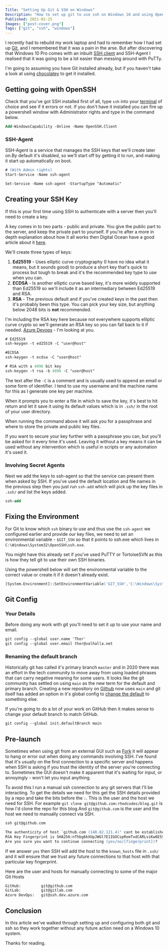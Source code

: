 ```yaml
---
Title: "Setting Up Git & SSH on Windows"
Description: "How to set up git to use ssh on Windows 10 and using OpenSSH"
Published: 2021-02-25
Images: ["post-cover.png"]
Tags: ["git", "ssh", "windows"]
---
```


I recently had to rebuild my work laptop and had to remember how I had set up [Git](https://git-scm.com),
and I remembered that it was a pain in the arse. But after discovering that Windows 10 Pro comes with
an inbuilt [SSH client](<https://en.wikipedia.org/wiki/SSH_(Secure_Shell)>) and SSH-Agent I realised that
it was going to be a lot easier than messing around with PuTTy.

I'm going to assuming you have Git installed already, but if you haven't take a look at using
[chocolatey](https://chocolatey.org/install) to get it installed.

## Getting going with OpenSSH

Check that you've got SSH installed first of all, type `ssh` into your [terminal](https://aka.ms/terminal)
of choice and see if it errors or not. If you don't have it installed you can fire up a powershell window
with Administrator rights and type in the command below.

```ps
Add-WindowsCapability -Online -Name OpenSSH.Client
```

### SSH-Agent

SSH-Agent is a service that manages the SSH keys that we'll create later on.By default it's disabled, so
we'll start off by getting it to run, and making it start up automatically on boot.

```ps
# (With Admin rights)
Start-Service -Name ssh-agent

Set-Service -Name ssh-agent -StartupType "Automatic"
```

## Creating your SSH Key

If this is your first time using SSH to authenticate with a server then you'll need to create a key.

A key comes in to two parts - public and private. You give the public part to the server, and keep the
private part to yourself. If you're after a more in depth explanation about how it all works then Digital
Ocean have a good article about it
[here](https://www.digitalocean.com/community/tutorials/understanding-the-ssh-encryption-and-connection-process).

We'll create three types of keys:

1. **Ed25519** - Uses elliptic curve cryptography (I have no idea what it means, but it sounds good) to produce
   a short key that's quick to process but tough to break and it's the recommended key type to use when you can.
1. **ECDSA** - Is another elliptic curve based key, it's more widely supported than Ed25519 so we'll include it
   as an intermediary between Ed25519 and RSA.
1. **RSA** - The previous default and if you've created keys in the past then it's probably been this type.
   You can pick your key size, but anything below 2048 bits is **not** recommended.

I'm including the RSA key here because not everywhere supports elliptic curve crypto so we'll generate an RSA key
so you can fall back to it if needed. [Azure Devops](https://devops.azure.com) - I'm looking
at you.

```ps
# Ed25519
ssh-keygen -t ed25519 -C "user@host"

#ECDSA
ssh-keygen -t ecdsa -C "user@host"

# RSA with a 4096 bit key
ssh-keygen -t rsa -b 4096 -C "user@host"
```

The text after the `-C` is a comment and is usually used to append an email or some form of identifier.
I tend to use my username and the machine name for this as I generate one key per machine.

When it prompts you to enter a file in which to save the key, it's best to hit return and let it save it
using its default values which is in `.ssh/` in the root of your user directory.

When running the command above it will ask you for a passphrase and where to store the private and public
key files.

If you want to secure your key further with a passphrase you can, but you'll be asked for it every time
it's used. Leaving it without a key means it can be used without any intervention which is useful
in scripts or any automation it's used it.

### Involving Secret Agents

Next we add the keys to ssh-agent so that the service can present them when asked by SSH.
If you've used the default location and file names in the previous step then you just run `ssh-add`
which will pick up the key files in `.ssh/` and list the keys added.

```ps
ssh-add
```

## Fixing the Environment

For Git to know which `ssh` binary to use and thus use the `ssh-agent` we configured earlier and provide
our key files, we need to set an environmental variable - `$GIT_SSH` so that it points to ssh.exe which
lives in `C:\Windows\System32\OpenSSH\ssh.exe`.

You might have this already set if you've used PuTTY or TortoiseSVN as this is how they tell git to use
their own SSH binaries.

Using the powershell below will set the environmental variable to the correct value or create it if
it doesn't already exist.

```ps
[System.Environment]::SetEnvironmentVariable('GIT_SSH','C:\Windows\System32\OpenSSH\ssh.exe')
```

## Git Config

### Your Details

Before doing any work with git you'll need to set it up to use your name and email.

```ps
git config --global user.name 'Thor'
git config --global user.email thor@valhalla.net
```

### Renaming the default branch

Historically git has called it's primary branch `master` and in 2020 there was an effort in the tech
community to move away from using loaded phrases that can carry negative meaning for some users. It
looks like the git community has settled on using `main` as the new term for the default and primary
branch. Creating a new repository on [Github](https://github.com/github/renaming) now uses `main` and
git itself has added an option in it's global config to [change the default](https://sfconservancy.org/news/2020/jun/23/gitbranchname/) to something else.

If you're going to do a lot of your work on GitHub then it makes sense to change your
default branch to match GitHub.

```ps
git config --global init.defaultBranch main
```

## Pre-launch

Sometimes when using git from an external GUI such as [Fork](https://git-fork.com/) it will appear to
hang or error out when doing any commands involving SSH. I've found that it's usually on the first connection
to a specific server and happens when SSH is asking if you trust the identity of the server you're connecting
to. Sometimes the GUI doesn't make it apparent that it's waiting for input, or annoyingly - won't let
you input anything.

To avoid this I run a manual ssh connection to any git servers that I'll be interacting. To get the
details we need for this get the SSH details provided by a repo and take the bits before the `:`.
This is the user and the host we need for SSH. For example `git clone git@github.com:rhodcodes/blog.git`
is how I'd clone the repo for this blog.And `git@github.com` is the user and the host we need to
manually connect via SSH.

```ps
ssh git@github.com

The authenticity of host `github.com (140.82.121.4)' cant be established.
RSA Key Fingerprint is SHA256:nThbg6kXUpJWGl7E1IGOCspRomTxdCARLviKw6E5SY8.
Are you sure you want to continue connecting (yes/no/[fingerprint])?
```

If we answer `yes` then SSH will add the host to the `known_hosts` file in `.ssh/` and it will ensure
that we trust any future connections to that host with that particular key fingerprint.

Here are the user and hosts for manually connecting to some of the major Git Hosts

```ps
GitHub:         git@github.com
GitLab:         git@gitlab.com
Azure DevOps:   git@ssh.dev.azure.com
```

## Conclusion

In this article we've walked through setting up and configuring both git and ssh so they work
together without any future action need on a Windows 10 system.

Thanks for reading.
